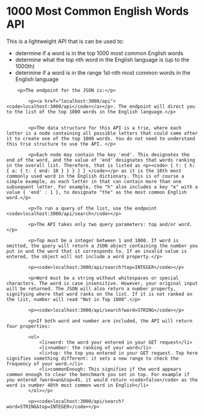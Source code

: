 <h1>1000 Most Common English Words API</h1>
	<body>
		<p>This is a lightweight API that is can be used to:
		<ul>
			<li>determine if a word is in the top 1000 most common English words</li>
			<li>determine what the top nth word in the English language is (up to the 1000th)</li>
			<li>determine if a word is in the range 1st-nth most common words in the English language</li>
		</ul>
		</p>

		<p>The endpoint for the JSON is:</p>
			
			<p><a href="localhost:3000/api"><code>localhost:3000/api</code></a></p>. The endpoint will direct you to the list of the top 1000 words in the English language.</p> 


			<p>The data structure for this API is a trie, where each letter is a node containing all possible letters that could come after it to create one of the top 1000 words. You do not need to understand this trie structure to use the API. </p>

			<p>Each node may contain the key 'end'. This designates the end of the word, and the value of 'end' designates that words ranking in the overall list. Therefore, that is listed as <p><code> { t: { h: { a: { t: { end: 10 } } } } } </code></p> as it is the 10th most commonly used word in the English dictionary. This is of course a simple example, as each letter in that can contain more than one subsequent letter. For example, the "h" alse includes a key "e" with a value { 'end' : 1 }, to designate "the" as the most common English word.</p>

			<p>To run a query of the list, use the endpoint <code>localhost:3000/api/search</code></p>

			<p>The API takes only two query parameters: top and/or word.</p>

			<p>Top must be a integer between 1 and 1000. If word is omitted, the query will return a JSON object containing the number you put in and the word that it corresponds to. If an invalid value is entered, the object will not include a word property.</p>

			<p><code>localhost:3000/api/search?top=INTEGER</code></p>

			<p>Word must be a string without whitespaces or special characters. The word is case insensitive. However, your original input will be returned. The JSON will also return a number property, signifying where that word ranks on the list. If it is not ranked on the list, number will read "Not in Top 1000".</p>

			<p><code>localhost:3000/api/search?word=STRING</code></p>

			<p>If both word and number are included, the API will return four properties:

			<ol>
				<li>word: the word your entered in your GET request</li>
				<li>number: the ranking of your word</li>
				<li>top: the top you entered in your GET request. Top here signifies something different: it sets a new range to check the frequency of your word.</li>
				<li>commonEnough: This signifies if the word appears common enough to clear the benchmark you set in top. For example if you entered ?word=an&top=45, it would return <code>false</code> as the word is number 48th most common word in English</li>
			</ol></p>

			<p><code>localhost:3000/api/search?word=STRING&top=INTEGER</code></p>

